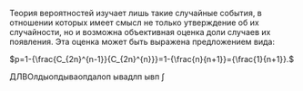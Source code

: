 Теория вероятностей изучает лишь такие случайные события, в отношении которых имеет смысл не только утверждение об их случайности, но и возможна объективная оценка доли случаев их появления. Эта оценка может быть выражена предложением вида:

$p=1-{\frac{C_{2n}^{n-1}}{C_{2n}^{n}}}=1-{\frac{n}{n+1}}={\frac{1}{n+1}}.$


ДЛВОлдыопдываопдалоп ывадлп ывп $\int$